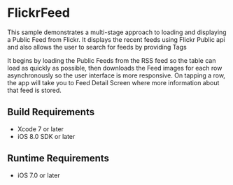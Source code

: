 # FlickrFeed

This sample demonstrates a multi-stage approach to loading and displaying a Public Feed from Flickr. It displays the recent feeds using Flickr Public api and also allows the user to search for feeds by providing Tags

It begins by loading the Public Feeds from the RSS feed so the table can load as quickly as possible, then downloads the Feed images for each row asynchronously so the user interface is more responsive.
On tapping a row, the app will take you to Feed Detail Screen where more information about that feed is stored.

## Build Requirements
+ Xcode 7 or later
+ iOS 8.0 SDK or later

## Runtime Requirements
+ iOS 7.0 or later

